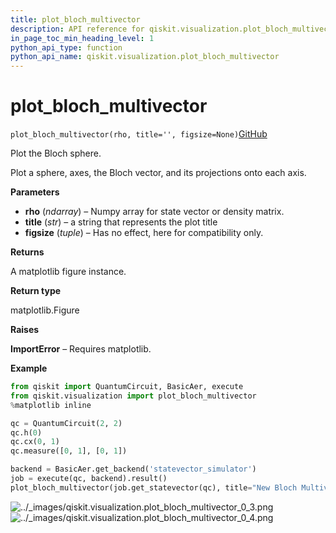 ```yaml
---
title: plot_bloch_multivector
description: API reference for qiskit.visualization.plot_bloch_multivector
in_page_toc_min_heading_level: 1
python_api_type: function
python_api_name: qiskit.visualization.plot_bloch_multivector
---
```


# plot\_bloch\_multivector

<span id="qiskit.visualization.plot_bloch_multivector" />

`plot_bloch_multivector(rho, title='', figsize=None)`[GitHub](https://github.com/qiskit/qiskit/tree/stable/0.14/qiskit/visualization/state_visualization.py "view source code")

Plot the Bloch sphere.

Plot a sphere, axes, the Bloch vector, and its projections onto each axis.

**Parameters**

*   **rho** (*ndarray*) – Numpy array for state vector or density matrix.
*   **title** (*str*) – a string that represents the plot title
*   **figsize** (*tuple*) – Has no effect, here for compatibility only.

**Returns**

A matplotlib figure instance.

**Return type**

matplotlib.Figure

**Raises**

**ImportError** – Requires matplotlib.

**Example**

```python
from qiskit import QuantumCircuit, BasicAer, execute
from qiskit.visualization import plot_bloch_multivector
%matplotlib inline

qc = QuantumCircuit(2, 2)
qc.h(0)
qc.cx(0, 1)
qc.measure([0, 1], [0, 1])

backend = BasicAer.get_backend('statevector_simulator')
job = execute(qc, backend).result()
plot_bloch_multivector(job.get_statevector(qc), title="New Bloch Multivector")
```

![../\_images/qiskit.visualization.plot\_bloch\_multivector\_0\_3.png](/images/api/qiskit/0.19/qiskit.visualization.plot_bloch_multivector_0_3.png) ![../\_images/qiskit.visualization.plot\_bloch\_multivector\_0\_4.png](/images/api/qiskit/0.19/qiskit.visualization.plot_bloch_multivector_0_4.png)

